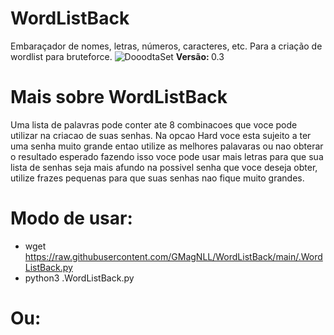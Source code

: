 # WordListBack
Embaraçador de nomes, letras, números, caracteres, etc. Para a criação de wordlist para bruteforce.
![DooodtaSet](https://user-images.githubusercontent.com/25424970/168957389-e1b4a1f1-3f36-4c84-bfe0-69dee5da9e6c.png)
<b>Versão: </b>0.3

# Mais sobre WordListBack
Uma lista de palavras pode conter ate 8 combinacoes que voce pode utilizar
na criacao de suas senhas. Na opcao Hard voce esta sujeito a ter uma senha
muito grande entao utilize as melhores palavaras ou nao obterar o resultado
esperado fazendo isso voce pode usar mais letras para que sua lista de senhas
seja mais afundo na possivel senha que voce deseja obter, utilize frazes
pequenas para que suas senhas nao fique muito grandes.

# Modo de usar:
- wget https://raw.githubusercontent.com/GMagNLL/WordListBack/main/.WordListBack.py
- python3 .WordListBack.py
# Ou:

